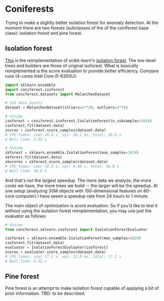 # Coniferests

Trying to make a slightly better isolation forest for anomaly detection.
At the moment there are two forests (subclasses of the of the coniferest base class):
isolation forest and pine forest.

## Isolation forest
[This](https://github.com/snad-space/coniferest/blob/master/coniferest/isoforest.py)
is the reimplementation of scikit-learn's 
[isolation forest](https://scikit-learn.org/stable/modules/generated/sklearn.ensemble.IsolationForest.html).
The low-level trees and builders are those of original isoforest. What is basically
reimplemented is the score evaluation to provide better efficiency. Compare runs (4-cores Intel Core i5-6300U):
```python
import sklearn.ensemble
import coniferest.isoforest
from coniferest.datasets import MalanchevDataset

# 1e6 data points
dataset = MalanchevDataset(inliers=2**20, outliers=2**6)

# %%time
isoforest = coniferest.isoforest.IsolationForest(n_subsamples=1024)
isoforest.fit(dataset.data)
scores = isoforest.score_samples(dataset.data)
# CPU times: user 16.4 s, sys: 26.1 ms, total: 16.4 s
# Wall time: 5.03 s

# %%time
skforest = sklearn.ensemble.IsolationForest(max_samples=1024)
skforest.fit(dataset.data)
skscores = skforest.score_samples(dataset.data)
# CPU times: user 32.3 s, sys: 4.48 s, total: 36.8 s
# Wall time: 36.8 s
```
And that's not the largest speedup. The more data we analyze, the more cores we have, the more trees we build -- the larger will be the speedup.
At one setup (analyzing 30M objects with 100-dimensional features on 80-core computer) I have seeen a speedup rate from 24 hours to 1 minute.

The main object of optimization is score evaluation. So if you'd like to test it without using the isolation forest reimplementation, you may use
just the evaluator as follows:
```python
# %%time
from coniferest.sklearn.isoforest import IsolationForestEvaluator

isoforest = sklearn.ensemble.IsolationForest(max_samples=1024)
isoforest.fit(dataset.data)
evaluator = IsolationForestEvaluator(isoforest)
scores = evaluator.score_samples(dataset.data)
# CPU times: user 17.1 s, sys: 13.9 ms, total: 17.2 s
# Wall time: 6.32 s
```

## Pine forest
Pine forest is an attempt to make isolation forest capable of applying a bit of prior information. TBD: to be described.
